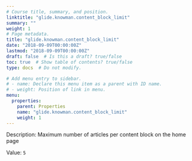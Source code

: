 ```yaml
---
# Course title, summary, and position.
linktitle: "glide.knowman.content_block_limit"
summary: ""
weight: 1
# Page metadata.
title: "glide.knowman.content_block_limit"
date: "2018-09-09T00:00:00Z"
lastmod: "2018-09-09T00:00:00Z"
draft: false  # Is this a draft? true/false
toc: true  # Show table of contents? true/false
type: docs  # Do not modify.

# Add menu entry to sidebar.
# - name: Declare this menu item as a parent with ID name.
# - weight: Position of link in menu.
menu:
  properties:
    parent: Properties
    name: "glide.knowman.content_block_limit"
    weight: 1
---
```


Description: Maximum number of articles per content block on the home page


Value: `5`